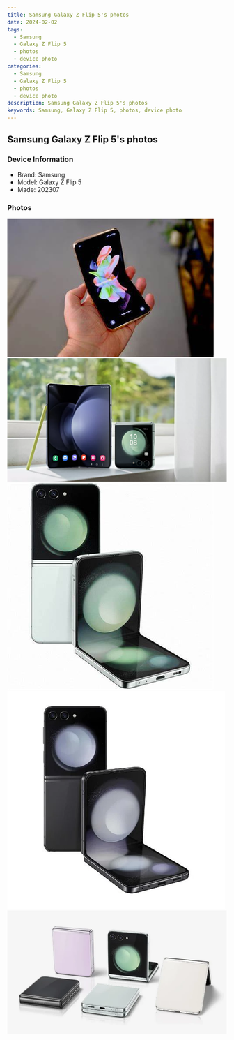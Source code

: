 ```yaml
---
title: Samsung Galaxy Z Flip 5's photos
date: 2024-02-02
tags: 
  - Samsung
  - Galaxy Z Flip 5
  - photos
  - device photo
categories: 
  - Samsung
  - Galaxy Z Flip 5
  - photos
  - device photo
description: Samsung Galaxy Z Flip 5's photos
keywords: Samsung, Galaxy Z Flip 5, photos, device photo
---
```


## Samsung Galaxy Z Flip 5's photos

### Device Information

- Brand: Samsung
- Model: Galaxy Z Flip 5
- Made: 202307

### Photos

![/images/best-assets/devices/samsung/samsung-galaxy-z-flip-5/1.jpg](/images/best-assets/devices/samsung/samsung-galaxy-z-flip-5/1.jpg)
![/images/best-assets/devices/samsung/samsung-galaxy-z-flip-5/2.jpg](/images/best-assets/devices/samsung/samsung-galaxy-z-flip-5/2.jpg)
![/images/best-assets/devices/samsung/samsung-galaxy-z-flip-5/3.jpg](/images/best-assets/devices/samsung/samsung-galaxy-z-flip-5/3.jpg)
![/images/best-assets/devices/samsung/samsung-galaxy-z-flip-5/4.jpg](/images/best-assets/devices/samsung/samsung-galaxy-z-flip-5/4.jpg)
![/images/best-assets/devices/samsung/samsung-galaxy-z-flip-5/5.jpg](/images/best-assets/devices/samsung/samsung-galaxy-z-flip-5/5.jpg)
